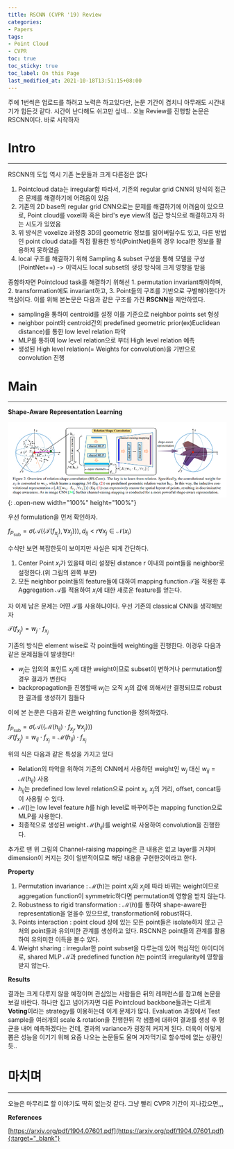 ```yaml
---
title: RSCNN (CVPR '19) Review
categories:
- Papers
tags:
- Point Cloud
- CVPR
toc: true
toc_sticky: true
toc_label: On this Page
last_modified_at: 2021-10-18T13:51:15+08:00
---
```


주에 1번씩은 업로드를 하려고 노력은 하고있다만, 논문 기간이 겹치니 아무래도 시간내기가 힘든것 같다. 시간이 난다해도 쉬고만 싶네... 오늘 Review를 진행할 논문은 RSCNN이다. 바로 시작하자

# Intro
___
RSCNN의 도입 역시 기존 논문들과 크게 다른점은 없다
1. Pointcloud data는 irregular함 따라서, 기존의 regular grid CNN의 방식의 접근은 문제를 해결하기에 어려움이 있음  
2. 기존의 2D base의 regular grid CNN으로는 문제를 해결하기에 어려움이 있으므로, Point cloud를 voxel화 혹은 bird's eye view의 접근 방식으로 해결하고자 하는 시도가 있었음  
3. 위 방식은 voxelize 과정중 3D의 geometric 정보를 잃어버릴수도 있고, 다른 방법인 point cloud data를 직접 활용한 방식(PointNet)들의 경우 local한 정보를 활용하지 못하였음  
4. local 구조를 해결하기 위해 Sampling & subset 구성을 통해 모델을 구성(PointNet++) -> 이역시도 local subset의 생성 방식에 크게 영향을 받음  

종합하자면 Pointcloud task를 해결하기 위해선 1. permutation invariant해야하며, 2. transformation에도 invariant하고, 3. Point들의 구조를 기반으로 구별해야한다가 핵심이다.
이를 위해 본논문은 다음과 같은 구조를 가진 **RSCNN**을 제안하였다.  

- sampling을 통하여 centroid를 설정 이를 기준으로 neighbor points set 형성
- neighbor point와 centroid간의 predefined geometric prior(ex)Euclidean distance)를 통한 low level relation 파악
- MLP를 통하여 low level relation으로 부터 High level relation 예측
- 생성된 High level relation(= Weights for convolution)을 기반으로 convolution 진행

# Main
___
**Shape-Aware Representation Learning**  

![fig1](/assets/images/posts/RSCNN-fig1.png){: .open-new width="100%" height="100%"}  

우선 formulation을 먼저 확인하자.

$f_{P_\text{sub}} = \sigma\left(\mathcal{A}\left(\{\mathcal{T}(f_{x_j}), \forall x_j \}\right)\right), d_{ij} < r \forall x_j \in \mathcal{N}(x_i)$

수식만 보면 복잡한듯이 보이지만 사실은 되게 간단하다.
1. Center Point $x_i$가 있을때 미리 설정된 distance r 이내의 point들을 neighbor로 설정한다.(위 그림의 왼쪽 부분)
2. 모든 neighbor point들의 feature들에 대하여 mapping function $\mathcal{T}$을 적용한 후  Aggregation $\mathcal{A}$를 적용하여 $x_i$에 대한 새로운 feature를 얻는다.

자 이제 남은 문제는 어떤 $\mathcal{T}$를 사용하냐이다. 우선 기존의 classical CNN을 생각해보자

$\mathcal{T}\left(f_{x_j}\right) = w_j \cdot f_{x_j}$  

기존의 방식은 element wise로 각 point들에 weighting을 진행한다. 이경우 다음과 같은 문제점들이 발생한다!  
- $w_j$는 임의의 포인트 $x_j$에 대한 weight이므로 subset이 변하거나 permutation할 경우 결과가 변한다
- backpropagation을 진행할때 $w_j$는 오직 $x_j$의 값에 의해서만 결정되므로 robust한 결과를 생성하기 힘들다

이에 본 논문은 다음과 같은 weighting function을 정의하였다.

$f_{P_\text{sub}} = \sigma\left(\mathcal{A}\left(\{\mathcal{M}(h_{ij})\cdot f_{x_j}, \forall x_j \}\right)\right)$  
$\mathcal{T}\left(f_{x_j}\right) = w_{ij} \cdot f_{x_j} = \mathcal{M}(h_{ij}) \cdot f_{x_j}$  

위의 식은 다음과 같은 특성을 가지고 있다  
- Relation의 파악을 위하여 기존의 CNN에서 사용하던 weight인 $w_j$ 대신 $w_{ij} = \mathcal{M}(h_{ij})$ 사용
- $h_{ij}$는 predefined low level relation으로 point $x_i$, $x_j$의 거리, offset, concat등이 사용될 수 있다.
- $\mathcal{M}()$는 low level feature $h$를 high level로 바꾸어주는 mapping function으로 MLP를 사용한다.
- 최종적으로 생성된 weight $\mathcal{M}(h_{ij})$를 weight로 사용하여 convolution을 진행한다. 

추가로 맨 위 그림의 Channel-raising mapping은 큰 내용은 없고 layer를 거치며 dimension이 커지는 것이 일반적이므로 해당 내용을 구현한것이라고 한다. 

**Property**
1. Permutation invariance : $\mathcal{M}(h)$는 point $x_i$와 $x_j$에 따라 바뀌는 weight이므로 aggregation function이 symmetric하다면 permutation에 영향을 받지 않는다.
2. Robustness to rigid transformation : $\mathcal{M}(h)$를 통하여 shape-aware한 representation을 얻을수 있으므로, transformation에 robust하다.
3. Points interaction : point cloud 상에 있는 모든 point들은 isolate하지 않고 근처의 point들과 유의미한 관계를 생성하고 있다. RSCNN은 point들의 관계를 활용하여 유의미한 이득을 볼수 있다.
4. Weight sharing : irregular한 point subset을 다루는데 있어 핵심적인 아이디어로, shared MLP $\mathcal{M}$과 predefined function $h$는 point의 irregularity에 영향을 받지 않는다.


**Results**  

결과는 크게 다루지 않을 예정이며 관심있는 사람들은 뒤의 레퍼런스를 참고해 논문을 보길 바란다. 
하나만 집고 넘어가자면 다른 Pointcloud backbone들과는 다르게 **Voting**이라는 strategy를 이용하는데 이게 문제가 많다. 
Evaluation 과정에서 Test sample을 여러개의 scale & rotation을 진행한뒤 각 샘플에 대하여 결과를 생성 후 평균을 내어 예측하겠다는 건데, 결과의 variance가 굉장히 커지게 된다.
더욱이 이렇게 뽑은 성능을 이기기 위해 요즘 나오는 논문들도 울며 겨자먹기로 할수밖에 없는 상황인듯..

# 마치며
___
오늘은 마무리로 할 이야기도 딱히 없는것 같다. 그냥 빨리 CVPR 기간이 지나갔으면,,,

**References**

[https://arxiv.org/pdf/1904.07601.pdf](https://arxiv.org/pdf/1904.07601.pdf){:target="_blank"}  
